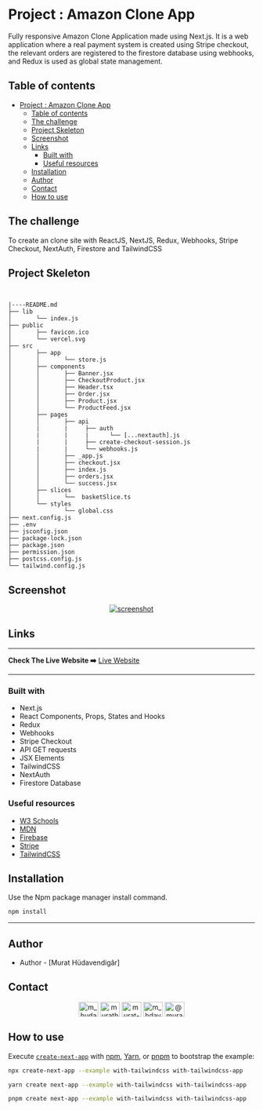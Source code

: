 # Project : Amazon Clone App

Fully responsive Amazon Clone Application made using Next.js. It is a web application where a real payment system is created using Stripe checkout, the relevant orders are registered to the firestore database using webhooks, and Redux is used as global state management.

## Table of contents

- [Project : Amazon Clone App](#project--amazon-clone-app)
  - [Table of contents](#table-of-contents)
  - [The challenge](#the-challenge)
  - [Project Skeleton](#project-skeleton)
  - [Screenshot](#screenshot)
  - [Links](#links)
    - [Built with](#built-with)
    - [Useful resources](#useful-resources)
  - [Installation](#installation)
  - [Author](#author)
  - [Contact](#contact)
  - [How to use](#how-to-use)

## The challenge

To create an clone site with ReactJS, NextJS, Redux, Webhooks, Stripe Checkout, NextAuth, Firestore and TailwindCSS

## Project Skeleton

```


|----README.md
├── lib
│       └── index.js
├── public
│       ├── favicon.ico
│       └── vercel.svg
├── src
│       ├── app
│       │       └── store.js
│       ├── components
│       │       ├── Banner.jsx
│       │       ├── CheckoutProduct.jsx
│       │       ├── Header.tsx
│       │       ├── Order.jsx
│       │       ├── Product.jsx
│       │       └── ProductFeed.jsx
│       ├── pages
│       │       ├── api
│       |       |     ├── auth
│       |       |     |      └── [...nextauth].js
│       |       |     ├── create-checkout-session.js
│       |       |     └── webhooks.js
│       │       ├── _app.js
│       │       ├── checkout.jsx
│       │       ├── index.js
│       │       ├── orders.jsx
│       │       └── success.jsx
│       ├── slices
│       │       └──  basketSlice.ts
│       └── styles
│               └── global.css
├── next.config.js
├── .env
├── jsconfig.json
├── package-lock.json
├── package.json
├── permission.json
├── postcss.config.js
└── tailwind.config.js
```

## Screenshot

<p align="center">
<a href="https://amazon-nextjs-hazel.vercel.app/"><img src="" alt="screenshot"></a>
</p>

## Links

<hr>
<b>Check The Live Website ➡️</b> <a href="https://amazon-nextjs-hazel.vercel.app/">Live Website</a>
<hr>

### Built with

- Next.js
- React Components, Props, States and Hooks
- Redux
- Webhooks
- Stripe Checkout
- API GET requests
- JSX Elements
- TailwindCSS
- NextAuth
- Firestore Database

### Useful resources

- [W3 Schools](https://www.w3schools.com/)
- [MDN](https://developer.mozilla.org/en-US/)
- [Firebase](https://firebase.google.com/)
- [Stripe](https://stripe.com/)
- [TailwindCSS](https://tailwindcss.com/)

## Installation

Use the Npm package manager install command.

```bash
npm install
```

---

## Author

- Author - [Murat Hüdavendigâr]

## Contact

<p align="center">
<a href="https://codepen.io/m_hudavendigar" target="blank"><img align="center" src="https://raw.githubusercontent.com/rahuldkjain/github-profile-readme-generator/master/src/images/icons/Social/codepen.svg" alt="m_hudavendigar" height="30" width="40" /></a>
<a href="https://twitter.com/murathoncu" target="blank"><img align="center" src="https://raw.githubusercontent.com/rahuldkjain/github-profile-readme-generator/master/src/images/icons/Social/twitter.svg" alt="murathoncu" height="30" width="40" /></a>
<a href="https://www.linkedin.com/in/murathudavendigaroncu/" target="blank"><img align="center" src="https://raw.githubusercontent.com/rahuldkjain/github-profile-readme-generator/master/src/images/icons/Social/linked-in-alt.svg" alt="murat-hüdavendigâr-öncü-232749246" height="30" width="40" /></a>
<a href="https://instagram.com/m_hdavendigr" target="blank"><img align="center" src="https://raw.githubusercontent.com/rahuldkjain/github-profile-readme-generator/master/src/images/icons/Social/instagram.svg" alt="m_hdavendigr" height="30" width="40" /></a>
  <a href="https://medium.com/@murathoncu" target="blank"><img align="center" src="https://raw.githubusercontent.com/rahuldkjain/github-profile-readme-generator/master/src/images/icons/Social/medium.svg" alt="@murathoncu" height="30" width="40" /></a>
</p>

## How to use

Execute [`create-next-app`](https://github.com/vercel/next.js/tree/canary/packages/create-next-app) with [npm](https://docs.npmjs.com/cli/init), [Yarn](https://yarnpkg.com/lang/en/docs/cli/create/), or [pnpm](https://pnpm.io) to bootstrap the example:

```bash
npx create-next-app --example with-tailwindcss with-tailwindcss-app
```

```bash
yarn create next-app --example with-tailwindcss with-tailwindcss-app
```

```bash
pnpm create next-app --example with-tailwindcss with-tailwindcss-app
```
